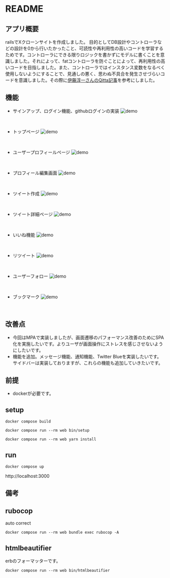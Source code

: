 # README

## アプリ概要
railsでXクローンサイトを作成しました。 目的としてDB設計やコントローラなどの設計を0から行いたかったこと、可読性や再利用性の高いコードを学習するためです。コントローラにできる限りロジックを書かずにモデルに書くことを意識しました。それによって、fatコントローラを防ぐことによって、再利用性の高いコードを目指しました。また、コントローラではインスタンス変数をなるべく使用しないようにすることで、見通しの悪く、思わぬ不具合を発生させづらいコードを意識しました。その際に[伊藤淳一さんのQitta記事](https://qiita.com/jnchito/items/2b57316b39d92ca0e8dc#view%E3%81%A7%E5%88%A9%E7%94%A8%E3%81%99%E3%82%8B%E3%83%87%E3%83%BC%E3%82%BF%E3%81%AF%E5%85%A8%E9%83%A8%E3%82%B3%E3%83%B3%E3%83%88%E3%83%AD%E3%83%BC%E3%83%A9%E3%81%A7%E7%94%A8%E6%84%8F%E3%81%99%E3%81%B9%E3%81%8D)を参考にしました。

## 機能

- サインアップ、ログイン機能、githubログインの実装
  ![demo](https://gyazo.com/662478a2d9b7b357f3794be5d26d612c/raw)

  <br>
- トップページ
  ![demo](https://gyazo.com/ef59cd9b20ef49155fc2dcb37b7dce5a/raw)

  <br>
- ユーザープロフィールページ
  ![demo](https://gyazo.com/5fb801638f4f1870f0510b6aa9af2ae0/raw)

  <br>

- プロフィール編集画面
  ![demo](https://gyazo.com/8a073fe78344b09f3da50984dacefc4d/raw)
  
  <br>
- ツイート作成
  ![demo](https://gyazo.com/94ad6ab126b1f47edcef9bcd8fb9fdab/raw)

  <br>
- ツイート詳細ページ
  ![demo](https://gyazo.com/17c4695597be6761095983b29f792537/raw)

  <br>
- いいね機能
  ![demo](https://gyazo.com/659604e69d3bec404100f4b7ef6e1c64/raw)

  <br>
- リツイート
  ![demo](https://gyazo.com/dc67230e638b42f6228850a5e16857f0/raw)

  <br>
- ユーザーフォロー
  ![demo](https://gyazo.com/51fe330f0f3904c585b97b38f5a0deae/raw)

  <br>
- ブックマーク
  ![demo](https://gyazo.com/2a36097412083b6d9998a16dddc2ffce/raw)

  <br>
## 改善点
- 今回はMPAで実装しましたが、画面遷移のパフォーマンス改善のためにSPA化を実施したいです。よりユーザが画面操作にストレスを感じさせないようにしたいです。
- 機能を追加。メッセージ機能、通知機能、Twitter Blueを実装したいです。サイドバーは実装しておりますが、これらの機能も追加していきたいです。

## 前提

- dockerが必要です。

## setup

```
docker compose build
```

```
docker compose run --rm web bin/setup
```


```
docker compose run --rm web yarn install
```

## run

```
docker compose up
```

http://localhost:3000

## 備考

## rubocop

auto correct

```
docker compose run --rm web bundle exec rubocop -A
```

## htmlbeautifier

erbのフォーマッターです。

```
docker compose run --rm web bin/htmlbeautifier
```
